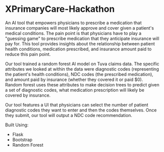 # XPrimaryCare-Hackathon
An AI tool that empowers physicians to prescribe a medication that insurance companies will most likely approve and cover given a patient's medical conditions. The pain point is that physicians have to play a "guessing game" to prescribe medication that they anticipate insurance will pay for. This tool provides insights about the relationship between patient health conditions, medication prescribed, and insurance amount paid to reduce this pain point.

Our tool trained a random forest AI model on Tuva claims data. The specific attributes we looked at within the data were diagnostic codes (representing the patient's health conditions), NDC codes (the prescribed medication), and amount paid by insurance (whether they covered it or paid $0). Random forest uses these attributes to make decision trees to predict given a set of diagnostic codes, what medication prescription will likely be covered by insurance.

Our tool features a UI that physicians can select the number of patient diagnostic codes they want to enter and then the codes themselves. Once they submit, our tool will output a NDC code recommendation.

Built Using:
* Flask
* Bootstrap
* Random Forest
